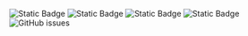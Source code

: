 ![Static Badge](https://img.shields.io/badge/blacklists-60-000000) ![Static Badge](https://img.shields.io/badge/blacklisted-2587176-cc0000) ![Static Badge](https://img.shields.io/badge/whitelisted-2244-00CC00) ![Static Badge](https://img.shields.io/badge/streaming_blacklist-28107-000000) ![GitHub issues](https://img.shields.io/github/issues/fabriziosalmi/blacklists)
